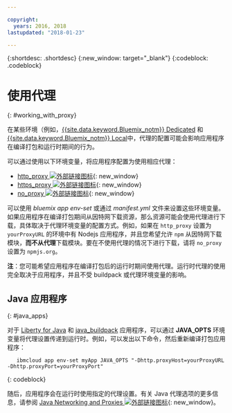 ```yaml
---

copyright:
  years: 2016, 2018
lastupdated: "2018-01-23"

---
```


{:shortdesc: .shortdesc}
{:new_window: target="_blank"}
{:codeblock: .codeblock}


# 使用代理
{: #working_with_proxy}

在某些环境（例如，[{{site.data.keyword.Bluemix_notm}} Dedicated](/docs/dedicated/index.html#dedicated) 和 [{{site.data.keyword.Bluemix_notm}} Local](/docs/local/index.html#local)中，代理的配置可能会影响应用程序在编译打包和运行时期间的行为。

可以通过使用以下环境变量，将应用程序配置为使用相应代理：
  * [http_proxy ![外部链接图标](../../icons/launch-glyph.svg "外部链接图标")](https://docs.cloudfoundry.org/buildpacks/proxy-usage.html){: new_window}
  * [https_proxy ![外部链接图标](../../icons/launch-glyph.svg "外部链接图标")](https://docs.cloudfoundry.org/buildpacks/proxy-usage.html){: new_window}
  * [no_proxy ![外部链接图标](../../icons/launch-glyph.svg "外部链接图标")](http://www.gnu.org/software/wget/manual/html_node/Proxies.html){: new_window}

可以使用 *bluemix app env-set* 或通过 *manifest.yml* 文件来设置这些环境变量。如果应用程序在编译打包期间从因特网下载资源，那么资源可能会使用代理进行下载，具体取决于代理环境变量的配置方式。例如，如果在 `http_proxy` 设置为 `yourProxyURL` 的环境中有 Nodejs 应用程序，并且您希望允许 `npm` 从因特网下载模块，**而不从代理**下载模块。要在不使用代理的情况下进行下载，请将 `no_proxy` 设置为 `npmjs.org`。

**注**：您可能希望应用程序在编译打包后的运行时期间使用代理。运行时代理的使用完全取决于应用程序，并且不受 buildpack 或代理环境变量的影响。

## Java 应用程序
{: #java_apps}

对于 [Liberty for Java](/docs/runtimes/liberty/index.html) 和 [java_buildpack](/docs/runtimes/tomcat/index.html) 应用程序，可以通过 **JAVA_OPTS** 环境变量将代理设置传递到运行时。例如，可以发出以下命令，然后重新编译打包应用程序：
```
   ibmcloud app env-set myApp JAVA_OPTS "-Dhttp.proxyHost=yourProxyURL -Dhttp.proxyPort=yourProxyPort"
```
{: codeblock}

随后，应用程序会在运行时使用指定的代理设置。有关 Java 代理选项的更多信息，请参阅 [Java Networking and Proxies ![外部链接图标](../../icons/launch-glyph.svg "外部链接图标")](https://docs.oracle.com/javase/8/docs/technotes/guides/net/proxies.html){: new_window}。
